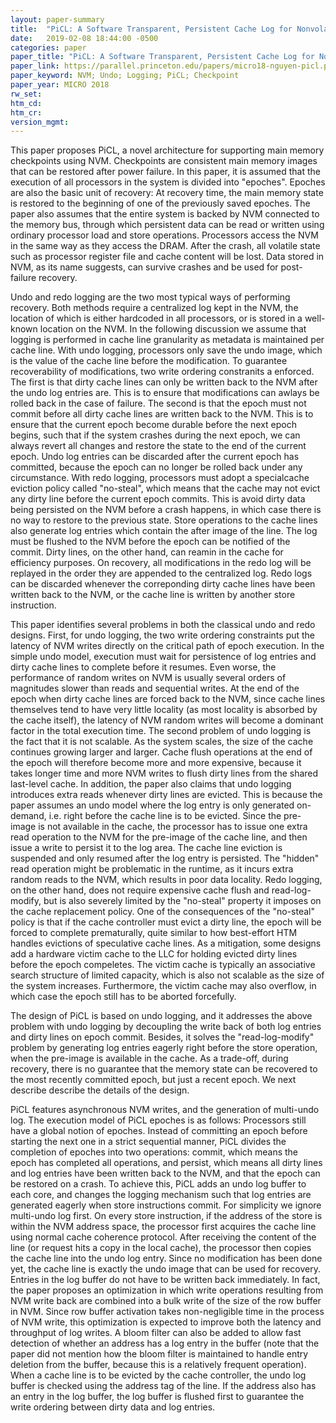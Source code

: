 ```yaml
---
layout: paper-summary
title:  "PiCL: A Software Transparent, Persistent Cache Log for Nonvolatile Main Memory"
date:   2019-02-08 18:44:00 -0500
categories: paper
paper_title: "PiCL: A Software Transparent, Persistent Cache Log for Nonvolatile Main Memory"
paper_link: https://parallel.princeton.edu/papers/micro18-nguyen-picl.pdf
paper_keyword: NVM; Undo; Logging; PiCL; Checkpoint
paper_year: MICRO 2018
rw_set: 
htm_cd: 
htm_cr: 
version_mgmt: 
---  
```


This paper proposes PiCL, a novel architecture for supporting main memory checkpoints using NVM. Checkpoints are consistent 
main memory images that can be restored after power failure. In this paper, it is assumed that the execution of 
all processors in the system is divided into "epoches". Epoches are also the basic unit of recovery: At recovery time,
the main memory state is restored to the beginning of one of the previously saved epoches. The paper also assumes
that the entire system is backed by NVM connected to the memory bus, through which persistent data can be read or 
written using ordinary processor load and store operations. Processors access the NVM in the same way as they access
the DRAM. After the crash, all volatile state such as processor register file and cache content will be lost. Data
stored in NVM, as its name suggests, can survive crashes and be used for post-failure recovery.

Undo and redo logging are the two most typical ways of performing recovery. Both methods require a centralized log kept
in the NVM, the location of which is either hardcoded in all processors, or is stored in a well-known location on the NVM. 
In the following discussion we assume that logging is performed in cache line granularity as metadata is maintained per
cache line. With undo logging, processors only save the undo image, which is the value of the cache line before the modification.
To guarantee recoverability of modifications, two write ordering constranits a enforced. The first is that dirty cache
lines can only be written back to the NVM after the undo log entries are. This is to ensure that modifications can awlays 
be rolled back in the case of failure. The second is that the epoch must not commit before all dirty cache lines are 
written back to the NVM. This is to ensure that the current epoch become durable before the next epoch begins, such that
if the system crashes during the next epoch, we can always revert all changes and restore the state to the end of the 
current epoch. Undo log entries can be discarded after the current epoch has committed, because the epoch can no longer
be rolled back under any circumstance. With redo logging, processors must adopt a specialcache eviction policy called "no-steal",
which means that the cache may not evict any dirty line before the current epoch commits. This is avoid dirty data being 
persisted on the NVM before a crash happens, in which case there is no way to restore to the previous state. Store 
operations to the cache lines also generate log entries which contain the after image of the line. The log must be flushed
to the NVM before the epoch can be notified of the commit. Dirty lines, on the other hand, can reamin in the cache
for efficiency purposes. On recovery, all modifications in the redo log will be replayed in the order they are appended
to the centralized log. Redo logs can be discarded whenever the correponding dirty cache lines have been written back
to the NVM, or the cache line is written by another store instruction. 

This paper identifies several problems in both the classical undo and redo designs. First, for undo logging, the two
write ordering constraints put the latency of NVM writes directly on the critical path of epoch execution. In the simple
undo model, execution must wait for persistence of log entries and dirty cache lines to complete before it resumes. Even worse,
the performance of random writes on NVM is usually several orders of magnitudes slower than reads and sequential writes.
At the end of the epoch when dirty cache lines are forced back to the NVM, since cache lines themselves tend to have very 
little locality (as most locality is absorbed by the cache itself), the latency of NVM random writes will become a dominant 
factor in the total execution time. The second problem of undo logging is the fact that it is not scalable. As the system 
scales, the size of the cache continues growing larger and larger. Cache flush operations at the end of the epoch will 
therefore become more and more expensive, because it takes longer time and more NVM writes to flush dirty lines from
the shared last-level cache. In addition, the paper also claims that undo logging introduces extra reads whenever dirty
lines are evicted. This is because the paper assumes an undo model where the log entry is only generated on-demand, i.e. right
before the cache line is to be evicted. Since the pre-image is not available in the cache, the processor has to issue 
one extra read operation to the NVM for the pre-image of the cache line, and then issue a write to persist it to the 
log area. The cache line eviction is suspended and only resumed after the log entry is persisted. The "hidden" read operation
might be problematic in the runtime, as it incurs extra random reads to the NVM, which results in poor data locality.
Redo logging, on the other hand, does not require expensive cache flush and read-log-modify, but is also severely limited 
by the "no-steal" property it imposes on the cache replacement policy. One of the consequences of the "no-steal" policy 
is that if the cache controller must evict a dirty line, the epoch will be forced to complete prematurally, quite similar
to how best-effort HTM handles evictions of speculative cache lines. As a mitigation, some designs add a hardware victim 
cache to the LLC for holding evicted dirty lines before the epoch compeletes. The victim cache is typically an associative
search structure of limited capacity, which is also not scalable as the size of the system increases. Furthermore, the victim
cache may also overflow, in which case the epoch still has to be aborted forcefully.

The design of PiCL is based on undo logging, and it addresses the above problem with undo logging by decoupling the write back
of both log entries and dirty lines on epoch commit. Besides, it solves the "read-log-modify" problem by generating log entries
eagerly right before the store operation, when the pre-image is available in the cache. As a trade-off, during recovery, there is 
no guarantee that the memory state can be recovered to the most recently committed epoch, but just a recent epoch. We next describe
describe the details of the design.

PiCL features asynchronous NVM writes, and the generation of multi-undo log. The execution model of PiCL epoches is as follows:
Processors still have a global notion of epoches. Instead of committing an epoch before starting the next one in a strict
sequential manner, PiCL divides the completion of epoches into two operations: commit, which means the epoch has completed
all operations, and persist, which means all dirty lines and log entries have been written back to the NVM, and that the 
epoch can be restored on a crash. To achieve this, PiCL adds an undo log buffer to each core, and changes the logging mechanism
such that log entries are generated eagerly when store instructions commit. For simplicity we ignore multi-undo log first.
On every store instruction, if the address of the store is within the NVM address space, the processor first acquires the 
cache line using normal cache coherence protocol. After receiving the content of the line (or request hits a copy in the 
local cache), the processor then copies the cache line into the undo log entry. Since no modification has been done yet, 
the cache line is exactly the undo image that can be used for recovery. Entries in the log buffer do not have to be written
back immediately. In fact, the paper proposes an optimization in which write operations resulting from NVM write back
are combined into a bulk write of the size of the row buffer in NVM. Since row buffer activation takes non-negligible time 
in the process of NVM write, this optimization is expected to improve both the latency and throughput of log writes. 
A bloom filter can also be added to allow fast detection of whether an address has a log entry in the buffer (note that the 
paper did not mention how the bloom filter is maintained to handle entry deletion from the buffer, because this is a relatively
frequent operation). When a cache line is to be evicted by the cache controller, the undo log buffer is checked using the 
address tag of the line. If the address also has an entry in the log buffer, the log buffer is flushed first to guarantee
the write ordering between dirty data and log entries. 